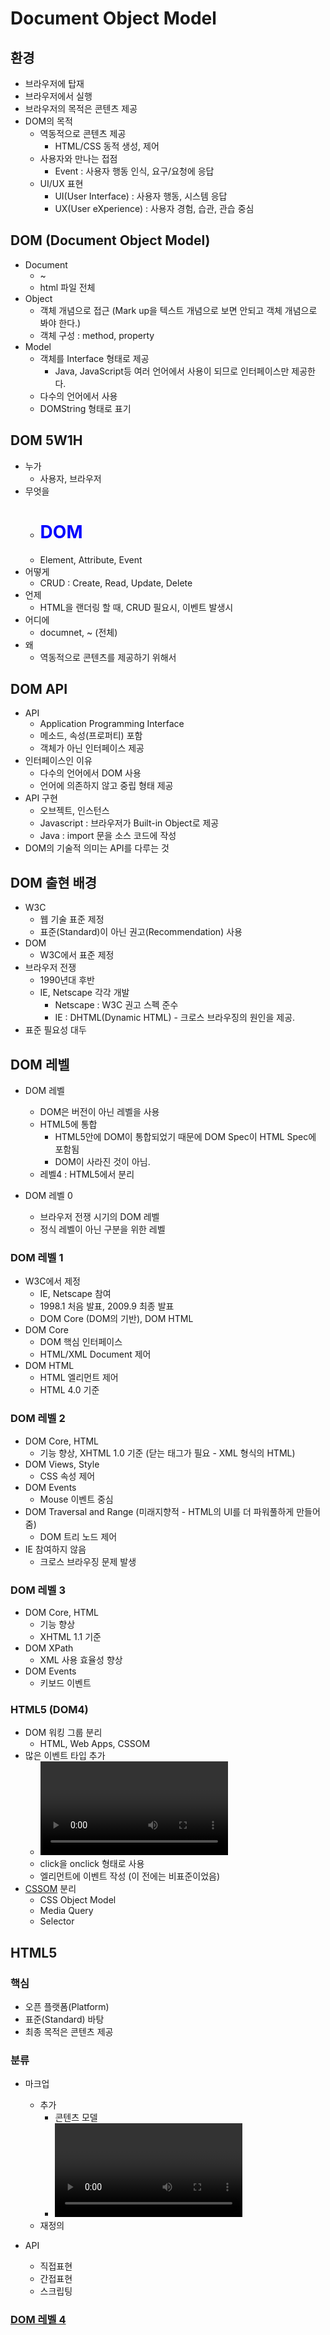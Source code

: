 # Document Object Model

## 환경

* 브라우저에 탑재
* 브라우저에서 실행
* 브라우저의 목적은 콘텐츠 제공
* DOM의 목적
  * 역동적으로 콘텐츠 제공
    * HTML/CSS 동적 생성, 제어
  * 사용자와 만나는 접점
    * Event : 사용자 행동 인식, 요구/요청에 응답
  * UI/UX 표현
    * UI(User Interface) : 사용자 행동, 시스템 응답
    * UX(User eXperience) : 사용자 경험, 습관, 관습 중심

## DOM (Document Object Model)

* Document
  * <!DOCTYPE html>~</html>
  * html 파일 전체
* Object
  * 객체 개념으로 접근 (Mark up을 텍스트 개념으로 보면 안되고 객체 개념으로 봐야 한다.)
  * 객체 구성 : method, property
* Model
  * 객체를 Interface 형태로 제공
    * Java, JavaScript등 여러 언어에서 사용이 되므로 인터페이스만 제공한다.
  * 다수의 언어에서 사용
  * DOMString 형태로 표기

## DOM 5W1H

* 누가
  * 사용자, 브라우저
* 무엇을
  * <h1 id = "dom" style="color:blue">DOM</h1>
  * Element, Attribute, Event
* 어떻게
  * CRUD : Create, Read, Update, Delete
* 언제
  * HTML을 랜더링 할 때, CRUD 필요시, 이벤트 발생시
* 어디에
  * documnet, <!DOCTYPE html><html>~</html> (전체)
* 왜
  * 역동적으로 콘텐츠를 제공하기 위해서

## DOM API

* API
  * Application Programming Interface
  * 메소드, 속성(프로퍼티) 포함
  * 객체가 아닌 인터페이스 제공
* 인터페이스인 이유
  * 다수의 언어에서 DOM 사용
  * 언어에 의존하지 않고 중립 형태 제공
* API 구현
  * 오브젝트, 인스턴스
  * Javascript : 브라우저가 Built-in Object로 제공
  * Java : import 문을 소스 코드에 작성
* DOM의 기술적 의미는 API를 다루는 것

## DOM 출현 배경

* W3C
  * 웹 기술 표준 제정
  * 표준(Standard)이 아닌 권고(Recommendation) 사용
* DOM
  * W3C에서 표준 제정
* 브라우저 전쟁
  * 1990년대 후반
  * IE, Netscape 각각 개발
    * Netscape : W3C 권고 스펙 준수
    * IE : DHTML(Dynamic HTML) - 크로스 브라우징의 원인을 제공.
* 표준 필요성 대두

## DOM 레벨

* DOM 레벨
  * DOM은 버전이 아닌 레벨을 사용
  * HTML5에 통합
    * HTML5안에 DOM이 통합되었기 때문에 DOM Spec이 HTML Spec에 포함됨
    * DOM이 사라진 것이 아님.
  * 레벨4 : HTML5에서 분리

* DOM 레벨 0
  * 브라우저 전쟁 시기의 DOM 레벨
  * 정식 레벨이 아닌 구분을 위한 레벨

### DOM 레벨 1

* W3C에서 제정
  * IE, Netscape 참여
  * 1998.1 처음 발표, 2009.9 최종 발표
  * DOM Core (DOM의 기반), DOM HTML
* DOM Core
  * DOM 핵심 인터페이스
  * HTML/XML Document 제어
* DOM HTML
  * HTML 엘리먼트 제어
  * HTML 4.0 기준

### DOM 레벨 2

* DOM Core, HTML
  * 기능 향상, XHTML 1.0 기준 (닫는 태그가 필요 - XML 형식의 HTML)
* DOM Views, Style
  * CSS 속성 제어
* DOM Events
  * Mouse 이벤트 중심
* DOM Traversal and Range (미래지향적 - HTML의 UI를 더 파워풀하게 만들어줌)
  * DOM 트리 노드 제어
* IE 참여하지 않음
  * 크로스 브라우징 문제 발생

### DOM 레벨 3

* DOM Core, HTML
  * 기능 향상
  * XHTML 1.1 기준
* DOM XPath
  * XML 사용 효율성 향상
* DOM Events
  * 키보드 이벤트

### HTML5 (DOM4)

* DOM 워킹 그룹 분리
  * HTML, Web Apps, CSSOM
* 많은 이벤트 타입 추가
  * <video>, <audio> 제어 이벤트 타입
  * click을 onclick 형태로 사용
  * 엘리먼트에 이벤트 작성 (이 전에는 비표준이었음)
* [CSSOM] 분리
  * CSS Object Model
  * Media Query
  * Selector

## HTML5

### 핵심

* 오픈 플랫폼(Platform)
* 표준(Standard) 바탕
* 최종 목적은 콘텐츠 제공

### 분류

* 마크업
  * 추가
    * 콘텐츠 모델
    * <video>, <section> 등
  * 재정의

* API
  * 직접표현
  * 간접표현
  * 스크립팅

### [DOM 레벨 4]


[CSSOM]: https://www.w3.org/TR/cssom/
[DOM 레벨 4]: https://www.w3.org/TR/dom/
